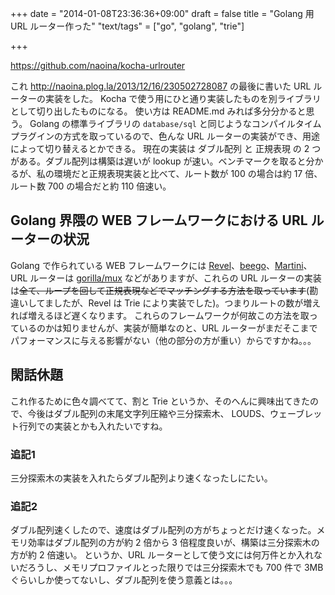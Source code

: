 +++
date = "2014-01-08T23:36:36+09:00"
draft = false
title = "Golang 用 URL ルーター作った"
"text/tags" = ["go", "golang", "trie"]

+++

https://github.com/naoina/kocha-urlrouter

これ http://naoina.plog.la/2013/12/16/230502728087 の最後に書いた URL ルーターの実装をした。
Kocha で使う用にひと通り実装したものを別ライブラリとして切り出したものになる。
使い方は README.md みれば多分分かると思う。
Golang の標準ライブラリの `database/sql` と同じようなコンパイルタイムプラグインの方式を取っているので、色んな URL ルーターの実装ができ、用途によって切り替えるとかできる。
現在の実装は ダブル配列 と 正規表現 の 2 つがある。ダブル配列は構築は遅いが lookup が速い。ベンチマークを取ると分かるが、私の環境だと正規表現実装と比べて、ルート数が 100 の場合は約 17 倍、ルート数 700 の場合だと約 110 倍速い。

## Golang 界隈の WEB フレームワークにおける URL ルーターの状況

Golang で作られている WEB フレームワークには [Revel](https://github.com/robfig/revel)、[beego](https://github.com/astaxie/beego/)、[Martini](https://github.com/codegangsta/martini)、URL ルーターは [gorilla/mux](https://github.com/gorilla/mux) などがありますが、これらの URL ルーターの実装は<del>全て、ループを回して正規表現などでマッチングする方法を取っています</del>(勘違いしてましたが、Revel は Trie により実装でした)。つまりルートの数が増えれば増えるほど遅くなります。
これらのフレームワークが何故この方法を取っているのかは知りませんが、実装が簡単なのと、URL ルーターがまだそこまでパフォーマンスに与える影響がない（他の部分の方が重い）からですかね。。。

## 閑話休題

これ作るために色々調べてて、割と Trie というか、そのへんに興味出てきたので、今後はダブル配列の末尾文字列圧縮や三分探索木、 LOUDS、ウェーブレット行列での実装とかも入れたいですね。

### 追記1

三分探索木の実装を入れたらダブル配列より速くなったしにたい。

### 追記2

ダブル配列速くしたので、速度はダブル配列の方がちょっとだけ速くなった。メモリ効率はダブル配列の方が約 2 倍から 3 倍程度良いが、構築は三分探索木の方が約 2 倍速い。
というか、URL ルーターとして使う文には何万件とか入れないだろうし、メモリプロファイルとった限りでは三分探索木でも 700 件で 3MB ぐらいしか使ってないし、ダブル配列を使う意義とは。。。
